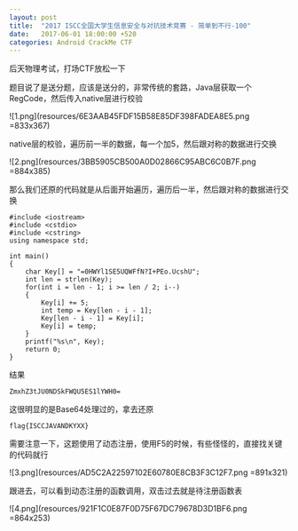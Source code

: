 ```yaml
---
layout: post
title:  "2017 ISCC全国大学生信息安全与对抗技术竞赛 - 简单到不行-100"
date:   2017-06-01 18:00:00 +520
categories: Android CrackMe CTF
---
```


后天物理考试，打场CTF放松一下

题目说了是送分题，应该是送分的，非常传统的套路，Java层获取一个RegCode，然后传入native层进行校验

![1.png](resources/6E3AAB45FDF15B58E85DF398FADEA8E5.png =833x367)

native层的校验，遍历前一半的数据，每一个加5，然后跟对称的数据进行交换

![2.png](resources/3BB5905CB500A0D02866C95ABC6C0B7F.png =884x385)

那么我们还原的代码就是从后面开始遍历，遍历后一半，然后跟对称的数据进行交换
```
#include <iostream>
#include <cstdio>
#include <cstring>
using namespace std;

int main()
{
	char Key[] = "=0HWYl1SE5UQWFfN?I+PEo.UcshU";
	int len = strlen(Key);
	for(int i = len - 1; i >= len / 2; i--)
	{
		Key[i] += 5;
		int temp = Key[len - i - 1];
		Key[len - i - 1] = Key[i];
		Key[i] = temp;
	}
	printf("%s\n", Key);
	return 0;
}
```

结果
```
ZmxhZ3tJU0NDSkFWQU5ES1lYWH0=
```

这很明显的是Base64处理过的，拿去还原
```
flag{ISCCJAVANDKYXX}
```

需要注意一下，这题使用了动态注册，使用F5的时候，有些怪怪的，直接找关键的代码就行

![3.png](resources/AD5C2A22597102E60780E8CB3F3C12F7.png =891x321)

跟进去，可以看到动态注册的函数调用，双击过去就是待注册函数表

![4.png](resources/921F1C0E87F0D75F67DC79678D3D1BF6.png =864x253)
